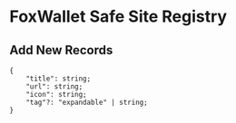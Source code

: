 # FoxWallet Safe Site Registry

## Add New Records
```
{
    "title": string;
    "url": string;
    "icon": string;
    "tag"?: "expandable" | string;
}
```